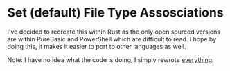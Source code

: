 # Set (default) File Type Assosciations

I've decided to recreate this within Rust as the only open sourced versions are within PureBasic and PowerShell which are difficult to read.
I hope by doing this, it makes it easier to port to other languages as well.

Note: I have no idea what the code is doing, I simply rewrote [everything](https://github.com/DanysysTeam/PS-SFTA).